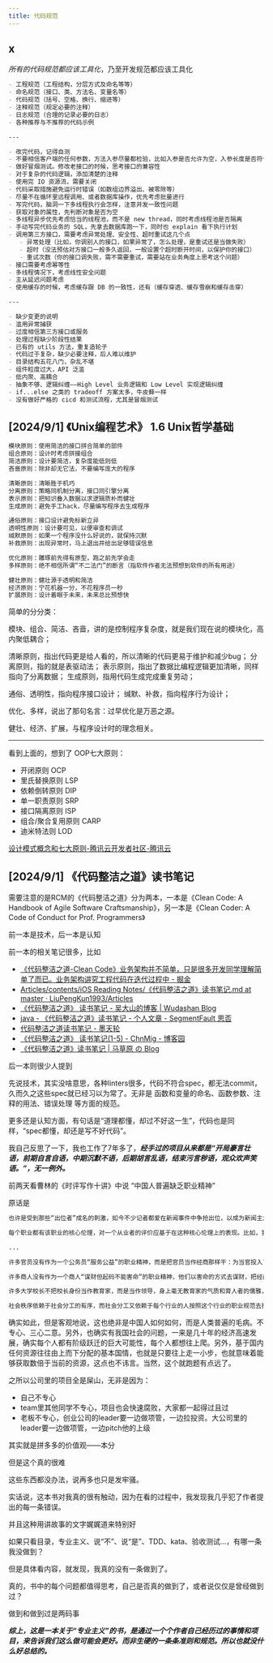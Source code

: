 ```yaml
---
title: 代码规范
---
```



## x

*所有的代码规范都应该工具化*，乃至开发规范都应该工具化

```markdown
- 工程规范（工程结构，分层方式及命名等等）
- 命名规范（接口、类、方法名、变量名等）
- 代码规范（括号、空格、换行、缩进等）
- 注释规范（规定必要的注释）
- 日志规范（合理的记录必要的日志）
- 各种推荐与不推荐的代码示例

---

- 改完代码，记得自测
- 不要相信客户端的任何参数，方法入参尽量都检验，比如入参是否允许为空，入参长度是否符合你的预期长度
- 做好冒烟测试。修改老接口的时候，思考接口的兼容性
- 对于复杂的代码逻辑，添加清楚的注释
- 使用完 IO 资源流，需要关闭
- 代码采取措施避免运行时错误（如数组边界溢出、被零除等）
- 尽量不在循环里远程调用、或者数据库操作，优先考虑批量进行
- 写完代码，脑洞一下多线程执行会怎样，注意并发一致性问题
- 获取对象的属性，先判断对象是否为空
- 多线程异步优先考虑恰当的线程池，而不是 new thread，同时考虑线程池是否隔离
- 手动写完代码业务的 SQL，先拿去数据库跑一下，同时也 explain 看下执行计划
- 调用第三方接口，需要考虑异常处理、安全性、超时重试这几个点
   - 异常处理（比如，你调别人的接口，如果异常了，怎么处理，是重试还是当做失败）
   - 超时（没法预估对方接口一般多久返回，一般设置个超时断开时间，以保护你的接口）
   - 重试次数（你的接口调失败，需不需要重试，需要站在业务角度上思考这个问题）
- 接口需要考虑幂等性
- 多线程情况下，考虑线性安全问题
- 主从延迟问题考虑
- 使用缓存的时候，考虑缓存跟 DB 的一致性，还有（缓存穿透、缓存雪崩和缓存击穿）

---

- 缺少变更的说明
- 滥用异常捕获
- 过度相信第三方接口或服务
- 处理过程缺少阶段性结果
- 已有的 utils 方法，重复造轮子
- 代码过于复杂，缺少必要注释，后人难以维护
- 目录结构五花八门，杂乱不堪
- 组件粒度过大，API 泛滥
- 低内聚、高耦合
- 抽象不够、逻辑纠缠——High Level 业务逻辑和 Low Level 实现逻辑纠缠
- if...else 之类的 tradeoff 方案太多，牛皮藓一样
- 没有做好严格的 cicd 和测试流程，尤其是冒烟测试

```




## [2024/9/1] 《Unix编程艺术》 1.6 Unix哲学基础



```markdown
模块原则：使用简洁的接口拼合简单的部件
组合原则：设计时考虑拼接组合
简洁原则：设计要简洁，复杂度能低则低
吝啬原则：除非却无它法，不要编写庞大的程序

清晰原则：清晰胜于机巧
分离原则：策略同机制分离，接口同引擎分离
表示原则：把知识叠入数据以求逻辑质朴而健壮
生成原则：避免手工hack，尽量编写程序去生成程序

通俗原则：接口设计避免标新立异
透明性原则：设计要可见，以便审查和调试
缄默原则：如果一个程序没什么好说的，就保持沉默
补救原则：出现异常时，马上退出并给出足够错误信息

优化原则：雕琢前先得有原型，跑之前先学会走
多样原则：绝不相信所谓“不二法门”的断言（指软件作者无法预想到软件的所有用途）

健壮原则：健壮源于透明和简洁
经济原则：宁花机器一分，不花程序员一秒
扩展原则：设计着眼于未来，未来总比预想快


```

简单的分分类：

模块、组合、简洁、吝啬，讲的是控制程序复杂度，就是我们现在说的模块化，高内聚低耦合；

清晰原则，指出代码更是给人看的，所以清晰的代码更易于维护和减少bug；
分离原则，指的就是表驱动法；
表示原则，指出了数据比编程逻辑更加清晰，同样指向了分离数据；
生成原则，指用代码生成完成重复劳动；

通俗、透明性，指向程序接口设计；
缄默、补救，指向程序行为设计；

优化、多样，说出了那句名言：过早优化是万恶之源。

健壮、经济、扩展，与程序设计时的理念相关。






---


看到上面的，想到了 OOP七大原则：

- 开闭原则 OCP
- 里氏替换原则 LSP
- 依赖倒转原则 DIP
- 单一职责原则 SRP
- 接口隔离原则 ISP
- 组合/聚合复用原则 CARP
- 迪米特法则 LOD

[设计模式概念和七大原则-腾讯云开发者社区-腾讯云](https://cloud.tencent.com/developer/article/1650116)





## [2024/9/1] 《代码整洁之道》读书笔记

需要注意的是RCM的《代码整洁之道》分为两本，一本是《Clean Code: A Handbook of Agile Software Craftsmanship》，另一本是《Clean Coder: A Code of Conduct for Prof. Programmers》

前一本是技术，后一本是认知

前一本的相关笔记很多，比如

- [《代码整洁之道-Clean Code》业务架构并不简单，只是很多开发同学理解简单了而已。业务架构讲究工程代码在迭代过程中 - 掘金](https://juejin.cn/post/7153906550505996296)
- [Articles/contents/iOS Reading Notes/《代码整洁之道》读书笔记.md at master · LiuPengKun1993/Articles](https://github.com/LiuPengKun1993/Articles/blob/master/contents/iOS%20Reading%20Notes/%E3%80%8A%E4%BB%A3%E7%A0%81%E6%95%B4%E6%B4%81%E4%B9%8B%E9%81%93%E3%80%8B%E8%AF%BB%E4%B9%A6%E7%AC%94%E8%AE%B0.md)
- [《代码整洁之道》 读书笔记 - 吴大山的博客 | Wudashan Blog](https://wudashan.com/2017/05/03/Clean-Code-Read-Notes/)
- [java - 《代码整洁之道》读书笔记 - 个人文章 - SegmentFault 思否](https://segmentfault.com/a/1190000019565037)
- [代码整洁之道读书笔记 - 墨天轮](https://www.modb.pro/db/416081)
- [《代码整洁之道》 读书笔记(1-5) - ChnMig - 博客园](https://www.cnblogs.com/chnmig/p/17512187.html)
- [《代码整洁之道》读书笔记 | 马草原 の Blog](https://www.mcaoyuan.com/archives/clean-code)





后一本则很少人提到


先说技术，其实没啥意思，各种linters很多，代码不符合spec，都无法commit，久而久之这些spec就已经习以为常了。无非是 函数和变量的命名、函数参数、注释的用法、错误处理 等方面的规范。

更多还是认知方面，有句话是“道理都懂，却过不好这一生”，代码也是同样，“spec都懂，却还是写不好代码”。

我自己反思了一下，我也工作了7年多了，***经手过的项目从来都是“开局豪言壮语，前期自言自语，中期沉默不语，后期胡言乱语，结束污言秽语，观众欢声笑语。”，无一例外。***

前两天看曹林的《时评写作十讲》中说 “中国人普遍缺乏职业精神”

原话是

```markdown
也许是受到那些“出位者”成名的刺激，如今不少记者都爱在新闻事件中争抢出位，以成为新闻主角、比新闻本身更热为荣。这实际上是记者的失职，记者只是新闻事件冷静的旁观者和忠实的记录者，职责是记录你看到的真相，并引起公众对事实的关注，从而以报道推动社会的进步。公众没关注你的报道，而把眼光集中到你个人身上，你报道的事件未成为新闻，而你借此成了“名记”​，这其实是记者的失败。新闻报道人，变成新闻当事人，这不是记者可炫耀的谈资，而是职业上的败笔。令人忧虑的是，新闻界浮躁之风盛行，以非报道的方式成为“名记”的人越来越多。

每个职业都有该职业的核心伦理，对一个从业者的评价应基于在这种核心伦理上的表现。比如，我对新闻发言人的理解是，评价一个新闻发言人职业贡献的唯一标准就是，你发布过多少有价值的新闻信息，在满足公众知情权上有过怎样的表现。对新闻发言人最有力的批评莫过于：你在任期间，并没有发表过多少有价值的言论，并没有在沟通政府与民众中有什么作为，并没有发布过什么大新闻。你成为名人，是你个人的大成功，却是你职业上的大失败。你最大的失败在于，作为一个新闻发言人，一次次却成为新闻当事人。

...

许多官员没有作为一个公务员“服务公益”的职业精神，而是把官员当作经商那样干：为当官投入了多少资本，就要成百倍地捞回来。他们的职业信条不是为公众做了多少事，而是为自己和子女捞了多少钱。

许多商人没有作为一个商人“谋财但起码不能害命”的职业精神，他们以害命的方式去谋财，把经商当作杀人那么干：为了多赚钱，不惜往宝宝奶粉里加三聚氰胺，往火腿上加敌敌畏，用工业酒精造假酒，给孩子打过期疫苗。

许多大学校长不把校长身份当作教育家，而是当作领导，身上毫无教育家的气质和育人者的儒雅，而是充满官僚的傲慢和商人的市侩。还有，医生没有了医生样，而成了高价药品推销者；专家失去了知识分子的尊严，像演员那样以出位的言论赢得掌声；教授不好好教书育人，到处走穴赚出场费；官员到高校当兼职教授，公务员到煤矿入股当商人……

社会秩序依赖于社会分工的有序，而社会分工又依赖于每个行业的人按照这个行业的职业规范去扮演自己的角色，有序地各司其职。当下这个社会最大的问题，正在于职业精神的失落。

```

确实如此，但是客观地说，这也绝非是中国人如何如何，而是人类普遍的毛病。不专心、三心二意。另外，也确实有我国社会的问题，一来是几十年的经济高速发展，确实每个人都有阶级跃迁的巨大可能性，每个人都想往上爬。另外，基于国内任何资源往往由上而下分配的基本国情，也就是只要往上走一小步，也就意味着能够获取数倍于当前的资源，这点也不讳言。当然，这个就跑题有点远了。

之所以公司里的项目全是屎山，无非是因为：

- 自己不专心
- team里其他同学不专心，项目也会快速腐败，大家都一起得过且过
- 老板不专心，创业公司的leader要一边做项管，一边拉投资。大公司里的leader要一边做项管，一边pitch他的上级

其实就是拼多多的价值观——本分

但是这个真的很难

这些东西都没办法，说再多也只是发牢骚。

实话说，这本书对我真的很有触动，因为在看的过程中，我发现我几乎犯了作者提出的每一条错误。

并且这种用讲故事的文字娓娓道来特别好

如果只看目录，专业主义、说“不”、说“是”、TDD、kata、验收测试...，有哪一条我没做到？

但是具体看内容，就发现，我真的没有一条做到了。

真的，书中的每个问题都值得思考，自己是否真的做到了，或者说仅仅是曾经做到过？

做到和做到过是两码事

***综上，这是一本关于“专业主义”的书，是通过一个个作者自己经历过的事情和项目，来告诉我们这么做可能会更好。而非生硬的一条条准则和规范。所以也就没什么好总结的。***

